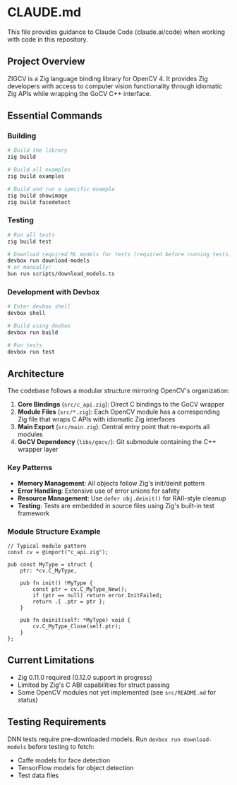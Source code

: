 # CLAUDE.md

This file provides guidance to Claude Code (claude.ai/code) when working with code in this repository.

## Project Overview

ZIGCV is a Zig language binding library for OpenCV 4. It provides Zig developers with access to computer vision functionality through idiomatic Zig APIs while wrapping the GoCV C++ interface.

## Essential Commands

### Building
```bash
# Build the library
zig build

# Build all examples
zig build examples

# Build and run a specific example
zig build showimage
zig build facedetect
```

### Testing
```bash
# Run all tests
zig build test

# Download required ML models for tests (required before running tests)
devbox run download-models
# or manually:
bun run scripts/download_models.ts
```

### Development with Devbox
```bash
# Enter devbox shell
devbox shell

# Build using devbox
devbox run build

# Run tests
devbox run test
```

## Architecture

The codebase follows a modular structure mirroring OpenCV's organization:

1. **Core Bindings** (`src/c_api.zig`): Direct C bindings to the GoCV wrapper
2. **Module Files** (`src/*.zig`): Each OpenCV module has a corresponding Zig file that wraps C APIs with idiomatic Zig interfaces
3. **Main Export** (`src/main.zig`): Central entry point that re-exports all modules
4. **GoCV Dependency** (`libs/gocv/`): Git submodule containing the C++ wrapper layer

### Key Patterns

- **Memory Management**: All objects follow Zig's init/deinit pattern
- **Error Handling**: Extensive use of error unions for safety
- **Resource Management**: Use `defer obj.deinit()` for RAII-style cleanup
- **Testing**: Tests are embedded in source files using Zig's built-in test framework

### Module Structure Example
```zig
// Typical module pattern
const cv = @import("c_api.zig");

pub const MyType = struct {
    ptr: *cv.C_MyType,
    
    pub fn init() !MyType {
        const ptr = cv.C_MyType_New();
        if (ptr == null) return error.InitFailed;
        return .{ .ptr = ptr };
    }
    
    pub fn deinit(self: *MyType) void {
        cv.C_MyType_Close(self.ptr);
    }
};
```

## Current Limitations

- Zig 0.11.0 required (0.12.0 support in progress)
- Limited by Zig's C ABI capabilities for struct passing
- Some OpenCV modules not yet implemented (see `src/README.md` for status)

## Testing Requirements

DNN tests require pre-downloaded models. Run `devbox run download-models` before testing to fetch:
- Caffe models for face detection
- TensorFlow models for object detection
- Test data files